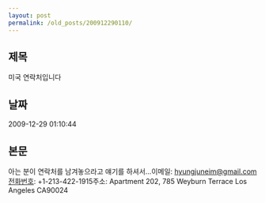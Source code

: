 ```yaml
---
layout: post
permalink: /old_posts/200912290110/
---
```


## 제목
미국 연락처입니다

## 날짜
2009-12-29 01:10:44

## 본문
아는 분이 연락처를 남겨놓으라고 얘기를 하셔서...이메일: hyungjuneim@gmail.com전화번호: +1-213-422-1915주소: Apartment 202, 785 Weyburn Terrace Los Angeles CA90024